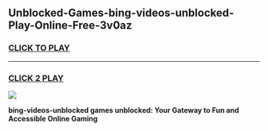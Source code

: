 
## Unblocked-Games-bing-videos-unblocked-Play-Online-Free-3v0az
<h3>
<a href="https://premium76.site?title=bing-videos-unblocked&ref=26A">CLICK TO PLAY</a></h3>
<hr>

<h3>
<a href="https://premium76.site?title=bing-videos-unblocked&ref=26A">CLICK 2 PLAY</a>
  
</h3>

<a href="https://premium76.site?title=bing-videos-unblocked&ref=26A"><img src="https://clearcache.store/games.png"></a>


**bing-videos-unblocked games unblocked: Your Gateway to Fun and Accessible Online Gaming**

